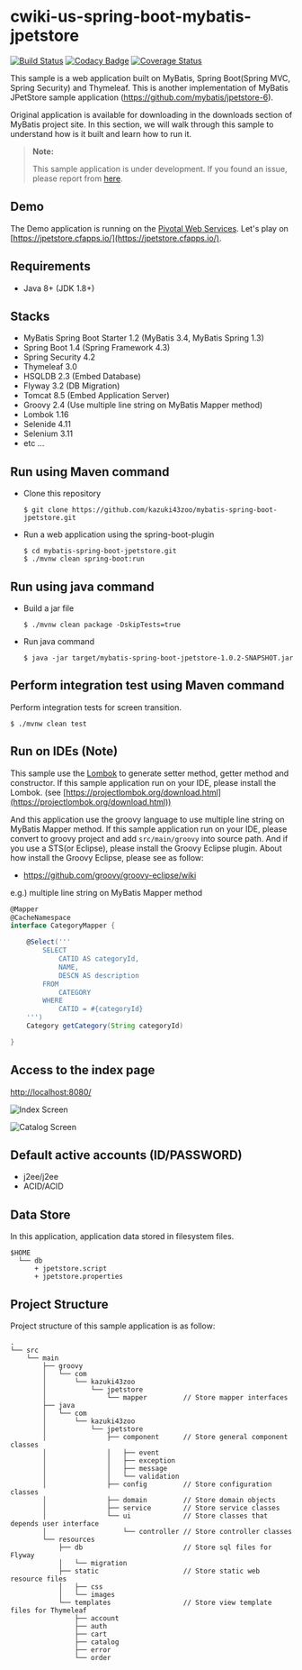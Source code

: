 # cwiki-us-spring-boot-mybatis-jpetstore

[![Build Status](https://travis-ci.org/kazuki43zoo/mybatis-spring-boot-jpetstore.svg?branch=1.0.x)](https://travis-ci.org/kazuki43zoo/mybatis-spring-boot-jpetstore)
[![Codacy Badge](https://api.codacy.com/project/badge/Grade/3730774168704aff8d46b0ebd7f624e2)](https://www.codacy.com/app/yuchenghu/cwiki-us-spring-boot-mybatis-jpetstore?utm_source=github.com&amp;utm_medium=referral&amp;utm_content=cwiki-us-spring-guides/cwiki-us-spring-boot-mybatis-jpetstore&amp;utm_campaign=Badge_Grade)
[![Coverage Status](https://coveralls.io/repos/github/kazuki43zoo/mybatis-spring-boot-jpetstore/badge.svg?branch=1.0.x)](https://coveralls.io/github/kazuki43zoo/mybatis-spring-boot-jpetstore?branch=1.0.x)

This sample is a web application built on MyBatis, Spring Boot(Spring MVC, Spring Security) and Thymeleaf.
This is another implementation of MyBatis JPetStore sample application (https://github.com/mybatis/jpetstore-6).

Original application is available for downloading in the downloads section of MyBatis project site.
In this section, we will walk through this sample to understand how is it built and learn how to run it.

> **Note:**
>
> This sample application is under development.
> If you found an issue, please report from [here](https://github.com/kazuki43zoo/mybatis-spring-boot-jpetstore/issues/new).

## Demo

The Demo application is running on the [Pivotal Web Services](https://run.pivotal.io/).
Let's play on [https://jpetstore.cfapps.io/](https://jpetstore.cfapps.io/).

## Requirements

* Java 8+ (JDK 1.8+)

## Stacks

* MyBatis Spring Boot Starter 1.2 (MyBatis 3.4, MyBatis Spring 1.3)
* Spring Boot 1.4 (Spring Framework 4.3)
* Spring Security 4.2
* Thymeleaf 3.0
* HSQLDB 2.3 (Embed Database)
* Flyway 3.2 (DB Migration)
* Tomcat 8.5 (Embed Application Server)
* Groovy 2.4 (Use multiple line string on MyBatis Mapper method)
* Lombok 1.16
* Selenide 4.11
* Selenium 3.11
* etc ...

## Run using Maven command

* Clone this repository

  ```
  $ git clone https://github.com/kazuki43zoo/mybatis-spring-boot-jpetstore.git
  ```
  
* Run a web application using the spring-boot-plugin

  ```
  $ cd mybatis-spring-boot-jpetstore.git
  $ ./mvnw clean spring-boot:run
  ```

## Run using java command

* Build a jar file

  ```
  $ ./mvnw clean package -DskipTests=true
  ```

* Run java command

  ```
  $ java -jar target/mybatis-spring-boot-jpetstore-1.0.2-SNAPSHOT.jar
  ```

## Perform integration test using Maven command

Perform integration tests for screen transition.

```
$ ./mvnw clean test
```


## Run on IDEs (Note)

This sample use the [Lombok](https://projectlombok.org/) to generate setter method, getter method and constructor.
If this sample application run on your IDE, please install the Lombok. (see [https://projectlombok.org/download.html](https://projectlombok.org/download.html))

And this application use the groovy language to use multiple line string on MyBatis Mapper method.
If this sample application run on your IDE, please convert to groovy project and add `src/main/groovy` into source path.
And if you use a STS(or Eclipse), please install the Groovy Eclipse plugin. About how install the Groovy Eclipse, please see as follow:

* https://github.com/groovy/groovy-eclipse/wiki


e.g.) multiple line string on MyBatis Mapper method

```groovy
@Mapper
@CacheNamespace
interface CategoryMapper {

    @Select('''
        SELECT
            CATID AS categoryId,
            NAME,
            DESCN AS description
        FROM
            CATEGORY
        WHERE
            CATID = #{categoryId}
    ''')
    Category getCategory(String categoryId)

}
```

## Access to the index page

[http://localhost:8080/](http://localhost:8080/)

![Index Screen](images/screen-index.png)

![Catalog Screen](images/screen-catalog.png)


## Default active accounts (ID/PASSWORD)

* j2ee/j2ee
* ACID/ACID

## Data Store

In this application, application data stored in filesystem files.

```
$HOME
  └── db
      + jpetstore.script
      + jpetstore.properties
```

## Project Structure

Project structure of this sample application is as follow:

```
.
└── src
    └── main
        ├── groovy
        │   └── com
        │       └── kazuki43zoo
        │           └── jpetstore
        │               └── mapper         // Store mapper interfaces
        ├── java
        │   └── com
        │       └── kazuki43zoo
        │           └── jpetstore
        │               ├── component      // Store general component classes
        │               │   ├── event
        │               │   ├── exception
        │               │   ├── message
        │               │   └── validation
        │               ├── config         // Store configuration classes
        │               ├── domain         // Store domain objects
        │               ├── service        // Store service classes
        │               └── ui             // Store classes that depends user interface
        │                   └── controller // Store controller classes
        └── resources
            ├── db                         // Store sql files for Flyway
            │   └── migration
            ├── static                     // Store static web resource files
            │   ├── css
            │   └── images
            └── templates                  // Store view template files for Thymeleaf
                ├── account
                ├── auth
                ├── cart
                ├── catalog
                ├── error
                └── order
```
